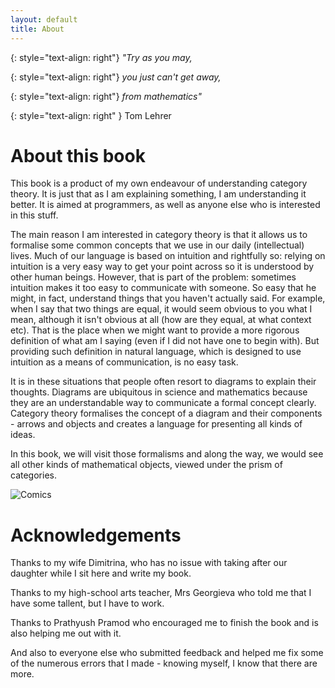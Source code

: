 ```yaml
---
layout: default
title: About 
---
```


{: style="text-align: right"}
*"Try as you may,*

{: style="text-align: right"}
*you just can't get away,*

{: style="text-align: right"}
*from mathematics"*

{: style="text-align: right" }
Tom Lehrer 

About this book
===

This book is a product of my own endeavour of understanding category theory. It is just that as I am explaining something, I am understanding it better. It is aimed at programmers, as well as anyone else who is interested in this stuff. 

The main reason I am interested in category theory is that it allows us to formalise some common concepts that we use in our daily (intellectual) lives. Much of our language is based on intuition and rightfully so: relying on intuition is a very easy way to get your point across so it is understood by other human beings. However, that is part of the problem: sometimes intuition makes it too easy to communicate with someone. So easy that he might, in fact, understand things that you haven't actually said. For example, when I say that two things are equal, it would seem obvious to you what I mean, although it isn't obvious at all (how are they equal, at what context etc). That is the place when we might want to provide a more rigorous definition of what am I saying (even if I did not have one to begin with). But providing such definition in natural language, which is designed to use intuition as a means of communication, is no easy task. 

It is in these situations that people often resort to diagrams to explain their thoughts. Diagrams are ubiquitous in science and mathematics because they are an understandable way to communicate a formal concept clearly. Category theory formalises the concept of a diagram and their components - arrows and objects and creates a language for presenting all kinds of ideas.

In this book, we will visit those formalisms and along the way, we would see all other kinds of mathematical objects, viewed under the prism of categories.

![Comics](non_illustrated.svg)

Acknowledgements
===

Thanks to my wife Dimitrina, who has no issue with taking after our daughter while I sit here and write my book.

Thanks to my high-school arts teacher, Mrs Georgieva who told me that I have some tallent, but I have to work.

Thanks to Prathyush Pramod who encouraged me to finish the book and is also helping me out with it.

And also to everyone else who submitted feedback and helped me fix some of the numerous errors that I made - knowing myself, I know that there are more.

